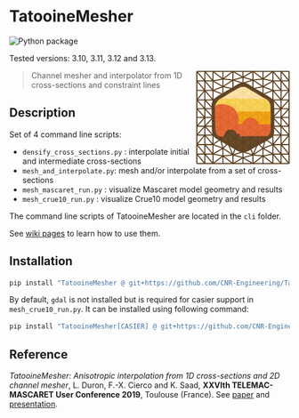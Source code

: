 # TatooineMesher

![Python package](https://github.com/CNR-Engineering/TatooineMesher/workflows/Python%20package/badge.svg)

Tested versions: 3.10, 3.11, 3.12 and 3.13.

<img style="float: right" src="https://github.com/CNR-Engineering/TatooineMesher/raw/master/media/logo_tatooinemesher_256px.png" width="168px" />

> Channel mesher and interpolator from 1D cross-sections and constraint lines

## Description

Set of 4 command line scripts:

* `densify_cross_sections.py` : interpolate initial and intermediate cross-sections
* `mesh_and_interpolate.py`: mesh and/or interpolate from a set of cross-sections
* `mesh_mascaret_run.py` : visualize Mascaret model geometry and results
* `mesh_crue10_run.py` : visualize Crue10 model geometry and results

The command line scripts of TatooineMesher are located in the `cli` folder.

See [wiki pages](https://github.com/CNR-Engineering/TatooineMesher/wiki) to learn how to use them.

## Installation

```bash
pip install "TatooineMesher @ git+https://github.com/CNR-Engineering/TatooineMesher@master"
```

By default, `gdal` is not installed but is required for casier support in `mesh_crue10_run.py`. It can be installed using following command:

```bash
pip install "TatooineMesher[CASIER] @ git+https://github.com/CNR-Engineering/TatooineMesher@master"
```

## Reference

_TatooineMesher: Anisotropic interpolation from 1D cross-sections and 2D channel mesher_, L. Duron, F.-X. Cierco and K. Saad, **XXVIth TELEMAC-MASCARET User Conference 2019**, Toulouse (France). See [paper](https://github.com/CNR-Engineering/TatooineMesher/raw/master/media/publi/article/TUC2019_paper_Duron-et-al_TatooineMesher.pdf) and [presentation](https://github.com/CNR-Engineering/TatooineMesher/raw/master/media/publi/presentation/TUC2019_slides_Duron-et-al_TatooineMesher.pdf).
